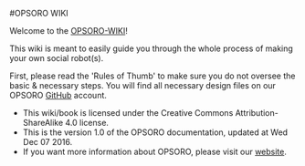 #OPSORO WIKI

Welcome to the [OPSORO-WIKI](http://wiki.opsoro.be)!

This wiki is meant to easily guide you through the whole process of making your own social robot(s). 

First, please read the 'Rules of Thumb' to make sure you do not oversee the basic & necessary steps. You will find all necessary design files on our OPSORO [GitHub](http://github.opsoro.be) account.

* This wiki/book is licensed under the Creative Commons Attribution-ShareAlike 4.0 license.
* This is the version 1.0 of the OPSORO documentation, updated at Wed Dec 07 2016.
* If you want more information about OPSORO, please visit our [website](http://www.opsoro.be).
